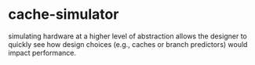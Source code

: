 # cache-simulator
simulating hardware at a higher level of abstraction allows the designer to quickly see how design choices (e.g., caches or branch predictors) would impact performance.
